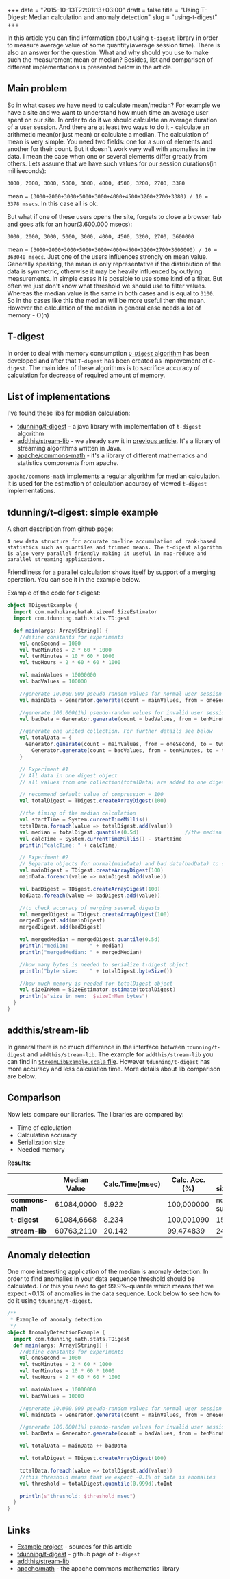 +++
date = "2015-10-13T22:01:13+03:00"
draft = false
title = "Using T-Digest: Median calculation and anomaly detection"
slug = "using-t-digest"
+++

In this article you can find information about using `t-digest` library in order to measure average value of some quantity(average session time). 
There is also an answer for the question: What and why should you use to make such the measurement mean or median? 
Besides, list and comparison of different implementations is presented below in the article.

## Main problem
So in what cases we have need to calculate mean/median? For example we have a site and we want to understand how much time an average user spent on our site. 
In order to do it we should calculate an average duration of a user session.
And there are at least two ways to do it - calculate an arithmetic mean(or just mean) or calculate a median.
The calculation of mean is very simple. You need two fields: one for a sum of elements and another for their count. But it doesn`t work very well with anomalies in the data. 
I mean the case when one or several elements differ greatly from others.
Lets assume that we have such values for our session durations(in milliseconds):

```
3000, 2000, 3000, 5000, 3000, 4000, 4500, 3200, 2700, 3380
```
mean = `(3000+2000+3000+5000+3000+4000+4500+3200+2700+3380) / 10 = 3378 msecs`. In this case all is ok.

But what if one of these users opens the site, forgets to close a browser tab and goes afk for an hour(3.600.000 msecs):

```
3000, 2000, 3000, 5000, 3000, 4000, 4500, 3200, 2700, 3600000
```

mean = `(3000+2000+3000+5000+3000+4000+4500+3200+2700+3600000) / 10 = 363040 msecs`. Just one of the users influences strongly on mean value. 
Generally speaking, the mean is only representative if the distribution of the data is symmetric, otherwise it may be heavily influenced by outlying measurements.
In simple cases it is possible to use some kind of a filter.
But often we just don't know what threshold we should use to filter values. 
Whereas the median value is the same in both cases and is equal to `3100`. So in the cases like this the median will be more useful then the mean.
However the calculation of the median in general case needs a lot of memory - O(n)

<!--more-->

## T-digest

In order to deal with memory consumption [`Q-Digest` algorithm](http://www.cs.virginia.edu/~son/cs851/papers/ucsb.sensys04.pdf "Pdf: Medians and Beyond: New Aggregation Techniques
for Sensor Networks") has been developed and after that `T-digest` has been created as improvement of `Q-digest`. 
The main idea of these algorithms is to sacrifice accuracy of calculation for decrease of required amount of memory.

## List of implementations

I've found these libs for median calculation:

* [tdunning/t-digest](https://github.com/tdunning/t-digest "GitHub: t-digest") - a java library with implementation of `t-digest` algorithm
* [addthis/stream-lib](https://github.com/addthis/stream-lib "GitHub: stream-lib") - we already saw it in [previous article](/posts/comparison-of-hll). It's a library of streaming algorithms written in Java.
* [apache/commons-math](http://commons.apache.org/proper/commons-math/ "Commons Math: The Apache Commons Mathematics Library") - it's a library of different mathematics and statistics components from apache.

`apache/commons-math` implements a regular algorithm for median calculation. It is used for the estimation of calculation accuracy of viewed `t-digest` implementations.

## tdunning/t-digest: simple example
A short description from github page:

```text
A new data structure for accurate on-line accumulation of rank-based statistics such as quantiles and trimmed means. The t-digest algorithm is also very parallel friendly making it useful in map-reduce and parallel streaming applications.
```

Friendliness for a parallel calculation shows itself by support of a merging operation. You can see it in the example below.

Example of the code for t-digest:

```scala
object TDigestExample {
  import com.madhukaraphatak.sizeof.SizeEstimator
  import com.tdunning.math.stats.TDigest

  def main(args: Array[String]) {
    //define constants for experiments
    val oneSecond = 1000
    val twoMinutes = 2 * 60 * 1000
    val tenMinutes = 10 * 60 * 1000
    val twoHours = 2 * 60 * 60 * 1000

    val mainValues = 10000000
    val badValues = 100000

    //generate 10.000.000 pseudo-random values for normal user session durations
    val mainData = Generator.generate(count = mainValues, from = oneSecond, to = twoMinutes)

    //generate 100.000(1%) pseudo-random values for invalid user session durations
    val badData = Generator.generate(count = badValues, from = tenMinutes, to = twoHours)

    //generate one united collection. For further details see below
    val totalData = {
      Generator.generate(count = mainValues, from = oneSecond, to = twoMinutes) ++
        Generator.generate(count = badValues, from = tenMinutes, to = twoHours)
    }

    // Experiment #1
    // All data in one digest object
    // all values from one collection(totalData) are added to one digest object

    // recommend default value of compression = 100
    val totalDigest = TDigest.createArrayDigest(100)

    //the timing of the median calculation
    val startTime = System.currentTimeMillis()
    totalData.foreach(value => totalDigest.add(value))
    val median = totalDigest.quantile(0.5d)               //the median is a 0.5 quantile
    val calcTime = System.currentTimeMillis() - startTime
    println("calcTime: " + calcTime)

    // Experiment #2
    // Separate objects for normal(mainData) and bad data(badData) to check accuracy of t-digest merging
    val mainDigest = TDigest.createArrayDigest(100)
    mainData.foreach(value => mainDigest.add(value))

    val badDigest = TDigest.createArrayDigest(100)
    badData.foreach(value => badDigest.add(value))

    //to check accuracy of merging several digests
    val mergedDigest = TDigest.createArrayDigest(100)
    mergedDigest.add(mainDigest)
    mergedDigest.add(badDigest)

    val mergedMedian = mergedDigest.quantile(0.5d)
    println("median:       " + median)
    println("mergedMedian: " + mergedMedian)

    //how many bytes is needed to serialize t-digest object
    println("byte size:    " + totalDigest.byteSize())

    //how much memory is needed for totalDigest object
    val sizeInMem = SizeEstimator.estimate(totalDigest)
    println(s"size in mem:  $sizeInMem bytes")
  }
}
```

## addthis/stream-lib

In general there is no much difference in the interface between `tdunning/t-digest` and `addthis/stream-lib`. The example for `addthis/stream-lib` you can find in [`StreamLibExample.scala` file](https://github.com/coffius/koffio-t-digest/blob/master/src/main/scala/io/koff/t_digest/StreamLibExample.scala). 
However `tdunning/t-digest` has more accuracy and less calculation time. More details about lib comparison are below.

## Comparison
Now lets compare our libraries. The libraries are compared by:

* Time of calculation
* Calculation accuracy
* Serialization size
* Needed memory

**Results:**

|                  | Median Value | Calc.Time(msec) | Calc. Acc.(%) | Serial. size(bytes) | Memory(bytes) |
|------------------|--------------|-----------------|---------------|---------------------|--------------:|
| **commons-math** |   61084,0000 |           5.922 |    100,000000 | not-supported       |   134.218.824 |
| **t-digest**     |   61084,6668 |           8.234 |    100,001090 | 15740               |        29.688 |
| **stream-lib**   |   60763,2110 |          20.142 |     99,474839 | 24820               |       231.784 |

## Anomaly detection

One more interesting application of the median is anomaly detection. In order to find anomalies in your data sequence threshold should be calculated. 
For this you need to get 99.9%-quantile which means that we expect ~0.1% of anomalies in the data sequence. Look below to see how to do it using `tdunning/t-digest`.

```scala
/**
 * Example of anomaly detection
 */
object AnomalyDetectionExample {
  import com.tdunning.math.stats.TDigest
  def main(args: Array[String]) {
    //define constants for experiments
    val oneSecond = 1000
    val twoMinutes = 2 * 60 * 1000
    val tenMinutes = 10 * 60 * 1000
    val twoHours = 2 * 60 * 60 * 1000

    val mainValues = 10000000
    val badValues = 10000

    //generate 10.000.000 pseudo-random values for normal user session durations
    val mainData = Generator.generate(count = mainValues, from = oneSecond, to = twoMinutes)

    //generate 100.000(1%) pseudo-random values for invalid user session durations
    val badData = Generator.generate(count = badValues, from = tenMinutes, to = twoHours)

    val totalData = mainData ++ badData

    val totalDigest = TDigest.createArrayDigest(100)

    totalData.foreach(value => totalDigest.add(value))
    //this threshold means that we expect ~0.1% of data is anomalies
    val threshold = totalDigest.quantile(0.999d).toInt

    println(s"threshold: $threshold msec")
  }
}
```

## Links

* [Example project](https://github.com/coffius/koffio-t-digest "GitHub: Example project") - sources for this article
* [tdunning/t-digest](https://github.com/tdunning/t-digest "GitHub: t-digest") - github page of `t-digest`
* [addthis/stream-lib](https://github.com/addthis/stream-lib "GitHub: stream-lib")
* [apache/math](https://commons.apache.org/proper/commons-math/) - the apache commons mathematics library